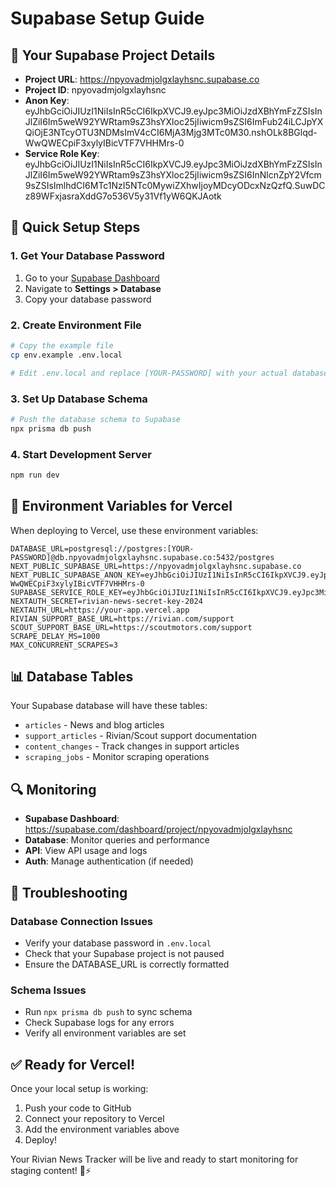 # Supabase Setup Guide

## 🎯 Your Supabase Project Details

- **Project URL**: https://npyovadmjolgxlayhsnc.supabase.co
- **Project ID**: npyovadmjolgxlayhsnc
- **Anon Key**: eyJhbGciOiJIUzI1NiIsInR5cCI6IkpXVCJ9.eyJpc3MiOiJzdXBhYmFzZSIsInJlZiI6Im5weW92YWRtam9sZ3hsYXloc25jIiwicm9sZSI6ImFub24iLCJpYXQiOjE3NTcyOTU3NDMsImV4cCI6MjA3Mjg3MTc0M30.nshOLk8BGlqd-WwQWECpiF3xylyIBicVTF7VHHMrs-0
- **Service Role Key**: eyJhbGciOiJIUzI1NiIsInR5cCI6IkpXVCJ9.eyJpc3MiOiJzdXBhYmFzZSIsInJlZiI6Im5weW92YWRtam9sZ3hsYXloc25jIiwicm9sZSI6InNlcnZpY2Vfcm9sZSIsImlhdCI6MTc1NzI5NTc0MywiZXhwIjoyMDcyODcxNzQzfQ.SuwDCz89WFxjasraXddG7o536V5y31Vf1yW6QKJAotk

## 🚀 Quick Setup Steps

### 1. Get Your Database Password
1. Go to your [Supabase Dashboard](https://supabase.com/dashboard/project/npyovadmjolgxlayhsnc)
2. Navigate to **Settings > Database**
3. Copy your database password

### 2. Create Environment File
```bash
# Copy the example file
cp env.example .env.local

# Edit .env.local and replace [YOUR-PASSWORD] with your actual database password
```

### 3. Set Up Database Schema
```bash
# Push the database schema to Supabase
npx prisma db push
```

### 4. Start Development Server
```bash
npm run dev
```

## 🔧 Environment Variables for Vercel

When deploying to Vercel, use these environment variables:

```
DATABASE_URL=postgresql://postgres:[YOUR-PASSWORD]@db.npyovadmjolgxlayhsnc.supabase.co:5432/postgres
NEXT_PUBLIC_SUPABASE_URL=https://npyovadmjolgxlayhsnc.supabase.co
NEXT_PUBLIC_SUPABASE_ANON_KEY=eyJhbGciOiJIUzI1NiIsInR5cCI6IkpXVCJ9.eyJpc3MiOiJzdXBhYmFzZSIsInJlZiI6Im5weW92YWRtam9sZ3hsYXloc25jIiwicm9sZSI6ImFub24iLCJpYXQiOjE3NTcyOTU3NDMsImV4cCI6MjA3Mjg3MTc0M30.nshOLk8BGlqd-WwQWECpiF3xylyIBicVTF7VHHMrs-0
SUPABASE_SERVICE_ROLE_KEY=eyJhbGciOiJIUzI1NiIsInR5cCI6IkpXVCJ9.eyJpc3MiOiJzdXBhYmFzZSIsInJlZiI6Im5weW92YWRtam9sZ3hsYXloc25jIiwicm9sZSI6InNlcnZpY2Vfcm9sZSIsImlhdCI6MTc1NzI5NTc0MywiZXhwIjoyMDcyODcxNzQzfQ.SuwDCz89WFxjasraXddG7o536V5y31Vf1yW6QKJAotk
NEXTAUTH_SECRET=rivian-news-secret-key-2024
NEXTAUTH_URL=https://your-app.vercel.app
RIVIAN_SUPPORT_BASE_URL=https://rivian.com/support
SCOUT_SUPPORT_BASE_URL=https://scoutmotors.com/support
SCRAPE_DELAY_MS=1000
MAX_CONCURRENT_SCRAPES=3
```

## 📊 Database Tables

Your Supabase database will have these tables:
- `articles` - News and blog articles
- `support_articles` - Rivian/Scout support documentation
- `content_changes` - Track changes in support articles
- `scraping_jobs` - Monitor scraping operations

## 🔍 Monitoring

- **Supabase Dashboard**: https://supabase.com/dashboard/project/npyovadmjolgxlayhsnc
- **Database**: Monitor queries and performance
- **API**: View API usage and logs
- **Auth**: Manage authentication (if needed)

## 🚨 Troubleshooting

### Database Connection Issues
- Verify your database password in `.env.local`
- Check that your Supabase project is not paused
- Ensure the DATABASE_URL is correctly formatted

### Schema Issues
- Run `npx prisma db push` to sync schema
- Check Supabase logs for any errors
- Verify all environment variables are set

## ✅ Ready for Vercel!

Once your local setup is working:
1. Push your code to GitHub
2. Connect your repository to Vercel
3. Add the environment variables above
4. Deploy!

Your Rivian News Tracker will be live and ready to start monitoring for staging content! 🚗⚡
